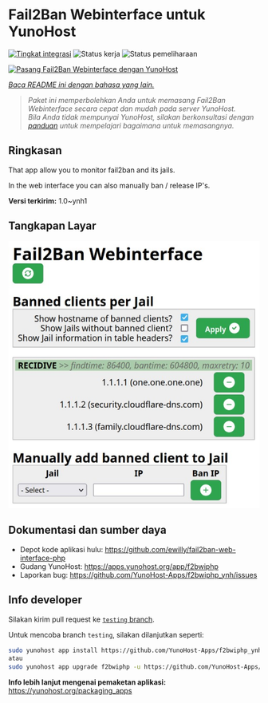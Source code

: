 <!--
N.B.: README ini dibuat secara otomatis oleh <https://github.com/YunoHost/apps/tree/master/tools/readme_generator>
Ini TIDAK boleh diedit dengan tangan.
-->

# Fail2Ban Webinterface untuk YunoHost

[![Tingkat integrasi](https://dash.yunohost.org/integration/f2bwiphp.svg)](https://ci-apps.yunohost.org/ci/apps/f2bwiphp/) ![Status kerja](https://ci-apps.yunohost.org/ci/badges/f2bwiphp.status.svg) ![Status pemeliharaan](https://ci-apps.yunohost.org/ci/badges/f2bwiphp.maintain.svg)

[![Pasang Fail2Ban Webinterface dengan YunoHost](https://install-app.yunohost.org/install-with-yunohost.svg)](https://install-app.yunohost.org/?app=f2bwiphp)

*[Baca README ini dengan bahasa yang lain.](./ALL_README.md)*

> *Paket ini memperbolehkan Anda untuk memasang Fail2Ban Webinterface secara cepat dan mudah pada server YunoHost.*  
> *Bila Anda tidak mempunyai YunoHost, silakan berkonsultasi dengan [panduan](https://yunohost.org/install) untuk mempelajari bagaimana untuk memasangnya.*

## Ringkasan

That app allow you to monitor fail2ban and its jails.

In the web interface you can also manually ban / release IP's.


**Versi terkirim:** 1.0~ynh1

## Tangkapan Layar

![Tangkapan Layar pada Fail2Ban Webinterface](./doc/screenshots/screenshot.jpg)

## Dokumentasi dan sumber daya

- Depot kode aplikasi hulu: <https://github.com/ewilly/fail2ban-web-interface-php>
- Gudang YunoHost: <https://apps.yunohost.org/app/f2bwiphp>
- Laporkan bug: <https://github.com/YunoHost-Apps/f2bwiphp_ynh/issues>

## Info developer

Silakan kirim pull request ke [`testing` branch](https://github.com/YunoHost-Apps/f2bwiphp_ynh/tree/testing).

Untuk mencoba branch `testing`, silakan dilanjutkan seperti:

```bash
sudo yunohost app install https://github.com/YunoHost-Apps/f2bwiphp_ynh/tree/testing --debug
atau
sudo yunohost app upgrade f2bwiphp -u https://github.com/YunoHost-Apps/f2bwiphp_ynh/tree/testing --debug
```

**Info lebih lanjut mengenai pemaketan aplikasi:** <https://yunohost.org/packaging_apps>
